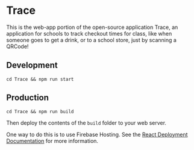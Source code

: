 # Trace
This is the web-app portion of the open-source application Trace, an application for schools to track checkout times for class, like when someone goes to get a drink, or to a school store, just by scanning a QRCode!

## Development
`cd Trace && npm run start`

## Production
`cd Trace && npm run build`

Then deploy the contents of the `build` folder to your web server.

One way to do this is to use Firebase Hosting. See the [React Deployment Documentation](https://create-react-app.dev/docs/deployment#firebase) for more information.
